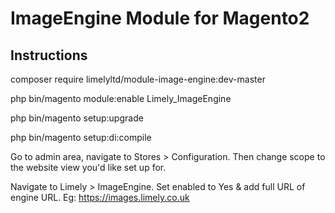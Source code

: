 # ImageEngine Module for Magento2

## Instructions
composer require limelyltd/module-image-engine:dev-master

php bin/magento module:enable Limely_ImageEngine

php bin/magento setup:upgrade

php bin/magento setup:di:compile

Go to admin area, navigate to Stores > Configuration. Then change scope to the website view you'd like set up for.

Navigate to Limely > ImageEngine. Set enabled to Yes & add full URL of engine URL. Eg: https://images.limely.co.uk
